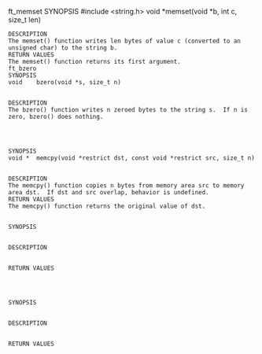 ﻿ft_memset
	SYNOPSIS
	#include <string.h>
void    *memset(void *b, int c, size_t len)


	DESCRIPTION
	The memset() function writes len bytes of value c (converted to an unsigned char) to the string b.
	RETURN VALUES
	The memset() function returns its first argument.
	ft_bzero
	SYNOPSIS
	void    bzero(void *s, size_t n)


	DESCRIPTION
	The bzero() function writes n zeroed bytes to the string s.  If n is zero, bzero() does nothing.


	

	SYNOPSIS
	void *  memcpy(void *restrict dst, const void *restrict src, size_t n)


	DESCRIPTION
	The memcpy() function copies n bytes from memory area src to memory area dst.  If dst and src overlap, behavior is undefined.
	RETURN VALUES
	The memcpy() function returns the original value of dst.
	

	SYNOPSIS
	

	DESCRIPTION
	

	RETURN VALUES
	

	

	SYNOPSIS
	

	DESCRIPTION
	

	RETURN VALUES